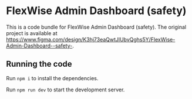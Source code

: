 
  # FlexWise Admin Dashboard (safety)

  This is a code bundle for FlexWise Admin Dashboard (safety). The original project is available at https://www.figma.com/design/K3hj73eaQwtJlUbvQghs5Y/FlexWise-Admin-Dashboard--safety-.

  ## Running the code

  Run `npm i` to install the dependencies.

  Run `npm run dev` to start the development server.
  
